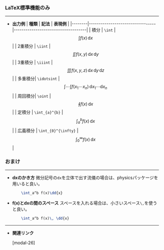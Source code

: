 <!--25-->
<!--積分記号-->

### LaTeX標準機能のみ
---


- **出力例**
    | **種類**   | **記法**                             | **表現例**                              |
    |--------|----------------------------------|-------------------------------------|
    | 積分 | `\int`                          | $$ \int f(x) \, \mathrm{d}x $$        |
    | 2重積分 | `\iint`                         | $$ \iint f(x, y) \, \mathrm{d}x \, \mathrm{d}y $$ |
    | 3重積分 | `\iiint`                        | $$ \iiint f(x, y, z) \, \mathrm{d}x \, \mathrm{d}y \, \mathrm{d}z $$ |
    | 多重積分| `\idotsint`                         | $$ \int\cdots\int f(x_1\cdots x_n) \, \mathrm{d}x _1\cdots \mathrm{d}x_n$$       |
    | 周回積分| `\oint`                         | $$ \oint f(x) \, \mathrm{d}x $$       |
    | 定積分  | `\int_{a}^{b}`                  | $$ \int_{a}^{b} f(x) \, \mathrm{d}x $$ |
    | 広義積分  | `\int_{0}^{\infty}`                  | $$ \int_{0}^{\infty} f(x) \, \mathrm{d}x $$ |


### おまけ
---

- **dxのかき方**
    微分記号の`dx`を立体で出す流儀の場合は、physicsパッケージを用いると良い。
    ```latex
        \int_a^b f(x)\dd{x}
    ```

- **f(x)とdxの間のスペース**
    スペースを入れる場合は、小さいスペース`\,`を使うと良い。
    ```latex
        \int_a^b f(x)\, \dd{x}
    ```
---

- **関連リンク**

    <div class="related-link-wrapper">
        [modal-26]<!--微分記号-->
    </div>
